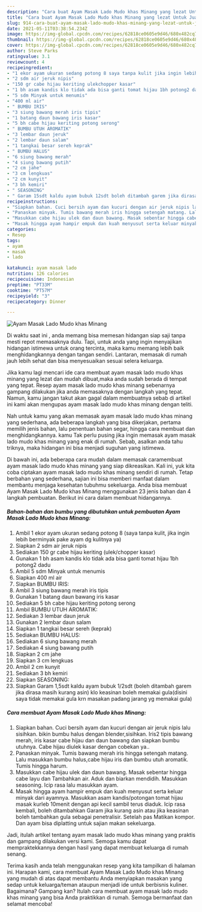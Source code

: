 ```yaml
---
description: "Cara buat Ayam Masak Lado Mudo khas Minang yang lezat Untuk Jualan"
title: "Cara buat Ayam Masak Lado Mudo khas Minang yang lezat Untuk Jualan"
slug: 914-cara-buat-ayam-masak-lado-mudo-khas-minang-yang-lezat-untuk-jualan
date: 2021-05-11T03:38:54.234Z
image: https://img-global.cpcdn.com/recipes/62818ce0605e9d46/680x482cq70/ayam-masak-lado-mudo-khas-minang-foto-resep-utama.jpg
thumbnail: https://img-global.cpcdn.com/recipes/62818ce0605e9d46/680x482cq70/ayam-masak-lado-mudo-khas-minang-foto-resep-utama.jpg
cover: https://img-global.cpcdn.com/recipes/62818ce0605e9d46/680x482cq70/ayam-masak-lado-mudo-khas-minang-foto-resep-utama.jpg
author: Steve Parks
ratingvalue: 3.1
reviewcount: 4
recipeingredient:
- "1 ekor ayam ukuran sedang potong 8 saya tanpa kulit jika ingin lebih berminyak pake ayam dg kulitnya ya"
- "2 sdm air jeruk nipis"
- "150 gr cabe hijau keriting ulekchopper kasar"
- "1 bh asam kandis klo tidak ada bisa ganti tomat hijau 1bh potong2 dadu"
- "5 sdm Minyak untuk menumis"
- "400 ml air"
- " BUMBU IRIS"
- "3 siung bawang merah iris tipis"
- "1 batang daun bawang iris kasar"
- "5 bh cabe hijau keriting potong serong"
- " BUMBU UTUH AROMATIK"
- "3 lembar daun jeruk"
- "2 lembar daun salam"
- "1 tangkai besar sereh keprak"
- " BUMBU HALUS"
- "6 siung bawang merah"
- "4 siung bawang putih"
- "2 cm jahe"
- "3 cm lengkuas"
- "2 cm kunyit"
- "3 bh kemiri"
- " SEASONING"
- " Garam 15sdt kaldu ayam bubuk 12sdt boleh ditambah garem jika dirasa masih kurang asin klo keasinan boleh memakai guladisini saya tidak memakai gula krn masakan padang jarang yg memakai gula"
recipeinstructions:
- "Siapkan bahan. Cuci bersih ayam dan kucuri dengan air jeruk nipis lalu sisihkan. bikin bumbu halus dengan blender,sisihkan. Iris2 tipis bawang merah, iris kasar cabe hijau dan daun bawang dan siapkan bumbu utuhnya. Cabe hijau diulek kasar dengan cobekan ya.."
- "Panaskan minyak. Tumis bawang merah iris hingga setengah matang. Lalu masukkan bumbu halus,cabe hijau iris dan bumbu utuh aromatik. Tumis hingga harum."
- "Masukkan cabe hijau ulek dan daun bawang. Masak sebentar hingga cabe layu dan Tambahkan air. Aduk dan biarkan mendidih. Masukkan seasoning. Icip rasa lalu masukkan ayam."
- "Masak hingga ayam hampir empuk dan kuah menyusut serta keluar minyak dari ayamnya. Masukkan asam kandis/potongan tomat hijau masak kurleb 10menit dengan api kecil sambil terus diaduk. Icip rasa kembali, boleh ditambahkan Garam jika kurang asin atau jika keasinan boleh tambahkan gula sebagai penetralisir. Setelah pas Matikan kompor. Dan ayam bisa diplatting untuk sajian makan sekeluarga."
categories:
- Resep
tags:
- ayam
- masak
- lado

katakunci: ayam masak lado 
nutrition: 126 calories
recipecuisine: Indonesian
preptime: "PT33M"
cooktime: "PT57M"
recipeyield: "3"
recipecategory: Dinner

---
```



![Ayam Masak Lado Mudo khas Minang](https://img-global.cpcdn.com/recipes/62818ce0605e9d46/680x482cq70/ayam-masak-lado-mudo-khas-minang-foto-resep-utama.jpg)

Di waktu  saat ini , anda memang bisa memesan hidangan siap saji tanpa mesti repot memasaknya dulu. Tapi, untuk anda yang ingin menyajikan hidangan istimewa untuk orang tercinta, maka kamu memang lebih baik menghidangkannya dengan tangan sendiri. Lantaran, memasak di rumah jauh lebih sehat dan bisa menyesuaikan sesuai selera keluarga.

Jika kamu lagi mencari ide cara membuat ayam masak lado mudo khas minang yang lezat dan mudah dibuat,maka anda sudah berada di tempat yang tepat. Resep ayam masak lado mudo khas minang  sebenarnya gampang dilakukan jika anda memasaknya dengan langkah yang tepat. Namun, kamu jangan takut akan gagal dalam membuatnya 
sebab di artikel ini kami akan mengupas ayam masak lado mudo khas minang dengan teliti.  



Nah untuk kamu yang akan memasak ayam masak lado mudo khas minang yang sederhana, ada beberapa langkah yang bisa dikerjakan, pertama memilih jenis bahan, lalu penentuan bahan segar, hingga cara membuat dan menghidangkannya. kamu Tak perlu pusing jika ingin memasak ayam masak lado mudo khas minang yang enak di rumah. Sebab, asalkan anda  tahu triknya, maka hidangan ini bisa menjadi suguhan yang istimewa.

Di bawah ini, ada beberapa cara mudah dalam memasak caramembuat ayam masak lado mudo khas minang yang siap dikreasikan. Kali ini, yuk kita coba ciptakan ayam masak lado mudo khas minang sendiri di rumah. Tetap berbahan yang sederhana, sajian ini bisa memberi manfaat dalam membantu menjaga kesehatan tubuhmu sekeluarga. Anda bisa membuat Ayam Masak Lado Mudo khas Minang menggunakan 23 jenis bahan dan 4 langkah pembuatan. Berikut ini cara dalam membuat hidangannya.

<!--inarticleads1-->

##### Bahan-bahan dan bumbu yang dibutuhkan untuk pembuatan Ayam Masak Lado Mudo khas Minang:

1. Ambil 1 ekor ayam ukuran sedang potong 8 (saya tanpa kulit, jika ingin lebih berminyak pake ayam dg kulitnya ya)
1. Siapkan 2 sdm air jeruk nipis
1. Sediakan 150 gr cabe hijau keriting (ulek/chopper kasar)
1. Gunakan 1 bh asam kandis klo tidak ada bisa ganti tomat hijau 1bh potong2 dadu
1. Ambil 5 sdm Minyak untuk menumis
1. Siapkan 400 ml air
1. Siapkan  BUMBU IRIS:
1. Ambil 3 siung bawang merah iris tipis
1. Gunakan 1 batang daun bawang iris kasar
1. Sediakan 5 bh cabe hijau keriting potong serong
1. Ambil  BUMBU UTUH AROMATIK:
1. Sediakan 3 lembar daun jeruk
1. Gunakan 2 lembar daun salam
1. Siapkan 1 tangkai besar sereh (keprak)
1. Sediakan  BUMBU HALUS:
1. Sediakan 6 siung bawang merah
1. Sediakan 4 siung bawang putih
1. Siapkan 2 cm jahe
1. Siapkan 3 cm lengkuas
1. Ambil 2 cm kunyit
1. Sediakan 3 bh kemiri
1. Siapkan  SEASONING:
1. Siapkan  Garam 1,5sdt kaldu ayam bubuk 1/2sdt (boleh ditambah garem jika dirasa masih kurang asin) klo keasinan boleh memakai gula(disini saya tidak memakai gula krn masakan padang jarang yg memakai gula)




<!--inarticleads2-->

##### Cara membuat Ayam Masak Lado Mudo khas Minang:

1. Siapkan bahan. Cuci bersih ayam dan kucuri dengan air jeruk nipis lalu sisihkan. bikin bumbu halus dengan blender,sisihkan. Iris2 tipis bawang merah, iris kasar cabe hijau dan daun bawang dan siapkan bumbu utuhnya. Cabe hijau diulek kasar dengan cobekan ya..
1. Panaskan minyak. Tumis bawang merah iris hingga setengah matang. Lalu masukkan bumbu halus,cabe hijau iris dan bumbu utuh aromatik. Tumis hingga harum.
1. Masukkan cabe hijau ulek dan daun bawang. Masak sebentar hingga cabe layu dan Tambahkan air. Aduk dan biarkan mendidih. Masukkan seasoning. Icip rasa lalu masukkan ayam.
1. Masak hingga ayam hampir empuk dan kuah menyusut serta keluar minyak dari ayamnya. Masukkan asam kandis/potongan tomat hijau masak kurleb 10menit dengan api kecil sambil terus diaduk. Icip rasa kembali, boleh ditambahkan Garam jika kurang asin atau jika keasinan boleh tambahkan gula sebagai penetralisir. Setelah pas Matikan kompor. Dan ayam bisa diplatting untuk sajian makan sekeluarga.




Jadi, itulah artikel tentang  ayam masak lado mudo khas minang  yang praktis dan gampang dilakukan versi kami. Semoga kamu dapat mempraktekkannya dengan hasil yang dapat membuat keluarga di rumah senang. 

Terima kasih anda telah menggunakan resep yang kita tampilkan di halaman ini. Harapan kami, cara membuat  Ayam Masak Lado Mudo khas Minang yang mudah di atas dapat membantu Anda menyiapkan masakan yang sedap untuk keluarga/teman ataupun menjadi ide untuk berbisnis kuliner. Bagaimana? Gampang kan? Itulah cara membuat ayam masak lado mudo khas minang yang bisa Anda praktikkan di rumah. Semoga bermanfaat dan selamat mencoba!

